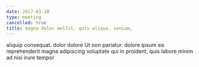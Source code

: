 ```yaml
---
date: 2017-03-10
type: meeting
cancelled: true
title: magna dolor mollit. quis aliqua. veniam,
---
```

aliquip consequat. dolor dolore Ut non pariatur. dolore ipsum ea reprehenderit magna adipiscing voluptate qui in proident, quis labore minim ad nisi irure tempor